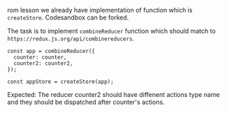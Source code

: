 
rom lesson we already have implementation of function which is `createStore`. 
Codesandbox can be forked.

The task is to implement `combineReducer` function which should match to `https://redux.js.org/api/combinereducers`.

```
const app = combineReducer({
  counter: counter,
  counter2: counter2,
});

const appStore = createStore(app);
```

Expected: 
The reducer counter2 should have diffenent actions type name and they should be dispatched after counter's actions.
